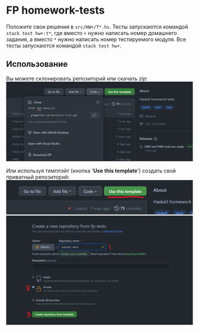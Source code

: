 # FP homework-tests

Положите свои решения в ``src/HW+/T*.hs``. Тесты запускаются командой ``stack test hw+:t*``, где вместо ``+`` нужно написать номер домашнего задания, а вместо ``*`` нужно написать номер тестируемого модуля. Все тесты запускаются командой ``stack test hw+``.

## Использование

Вы можете склонировать репозиторий или скачать *zip*:
![](images/Clone.png)


Или используя темплэйт (кнопка '**Use this template**') создать свой приватный репозиторий:
![](images/UseThisTemplate.png)
![](images/CreateRepository.png)
